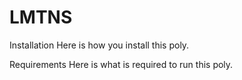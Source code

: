 # LMTNS

Installation
Here is how you install this poly.

Requirements
Here is what is required to run this poly.
